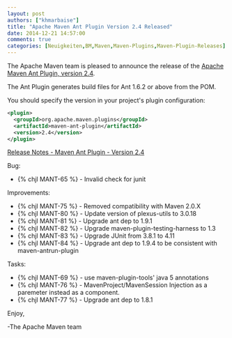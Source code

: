 ```yaml
---
layout: post
authors: ["khmarbaise"]
title: "Apache Maven Ant Plugin Version 2.4 Released"
date: 2014-12-21 14:57:00
comments: true
categories: [Neuigkeiten,BM,Maven,Maven-Plugins,Maven-Plugin-Releases]
---
```

The Apache Maven team is pleased to announce the release of the
[Apache Maven Ant Plugin, version 2.4](http://maven.apache.org/plugins/maven-ant-plugin/).

The Ant Plugin generates build files for Ant 1.6.2 or above from the POM.

You should specify the version in your project's plugin configuration:

``` xml
<plugin>
  <groupId>org.apache.maven.plugins</groupId>
  <artifactId>maven-ant-plugin</artifactId>
  <version>2.4</version>
</plugin>
```

<!-- more -->

[Release Notes - Maven Ant Plugin - Version 2.4](http://jira.codehaus.org/secure/ReleaseNote.jspa?projectId=11124&version=15977)

Bug:

 * {% chjl MANT-65 %} - Invalid check for junit

Improvements:

 * {% chjl MANT-75 %} - Removed compatibility with Maven 2.0.X
 * {% chjl MANT-80 %} - Update version of plexus-utils to 3.0.18
 * {% chjl MANT-81 %} - Upgrade ant dep to 1.9.1
 * {% chjl MANT-82 %} - Upgrade maven-plugin-testing-harness to 1.3
 * {% chjl MANT-83 %} - Upgrade JUnit from 3.8.1 to 4.11
 * {% chjl MANT-84 %} - Upgrade ant dep to 1.9.4 to be consistent with maven-antrun-plugin

Tasks:

 * {% chjl MANT-69 %} - use maven-plugin-tools' java 5 annotations
 * {% chjl MANT-76 %} - MavenProject/MavenSession Injection as a paremeter instead as a component.
 * {% chjl MANT-77 %} - Upgrade ant dep to 1.8.1

Enjoy,

-The Apache Maven team

